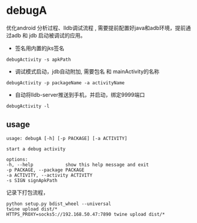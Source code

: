 # debugA

优化android 分析过程、lldb调试流程 , 需要提前配置好java和adb环境，提前通过adb 和 jdb 启动被调试的应用。

* 签名用内置的jks签名
```
debugActivity -s apkPath 
```
* 调试模式启动，jdb自动附加, 需要包名 和 mainActivity的名称
```angular2html
debugActivity -p packageName -a activityName
```
* 自动将lldb-server推送到手机，并启动，绑定9999端口
```
debugActivity -l 
```
## usage
```angular2html
usage: debugA [-h] [-p PACKAGE] [-a ACTIVITY]

start a debug activity

options:
-h, --help            show this help message and exit
-p PACKAGE, --package PACKAGE
-a ACTIVITY, --activity ACTIVITY
-s SIGN signApkPath
```

记录下打包流程，
```angular2html
python setup.py bdist_wheel --universal
twine upload dist/*
HTTPS_PROXY=socks5://192.168.50.47:7890 twine upload dist/*
```

